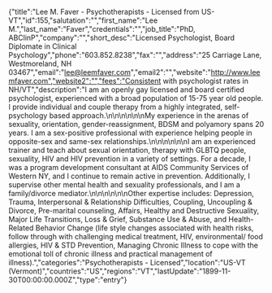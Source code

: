 {"title":"Lee M. Faver - Psychotherapists - Licensed from US-VT","id":155,"salutation":"","first_name":"Lee M.","last_name":"Faver","credentials":"","job_title":"PhD, ABClinP","company":"","short_desc":"Licensed Psychologist,  Board Diplomate in Clinical Psychology","phone":"603.852.8238","fax":"","address":"25 Carriage Lane, Westmoreland, NH 03467","email":"lee@leemfaver.com","email2":"","website":"http://www.leemfaver.com","website2":"","fees":"Consistent with psychologist rates in NH/VT","description":"I am an openly gay licensed and board certified psychologist, experienced with a broad population of 15-75 year old people. I provide individual and couple  therapy from a highly integrated, self-psychology based approach.\n\n\n\n\n\nMy experience in the arenas of sexuality, orientation, gender-reassignment, BDSM and polyamory spans 20 years. I am a sex-positive professional with experience helping people in opposite-sex and same-sex relationships.\n\n\n\n\n\nI am an experienced trainer and teach about sexual orientation, therapy with GLBTQ people, sexuality, HIV and HIV prevention in a variety of settings. For a decade, I was a program development consultant at AIDS Community Services of Western NY, and I continue to remain active in prevention. Additionally, I supervise other mental health and sexuality professionals, and I am a family/divorce mediator.\n\n\n\n\n\nOther expertise includes: Depression, Trauma, Interpersonal & Relationship Difficulties, Coupling, Uncoupling & Divorce, Pre-marital counseling, Affairs, Healthy and Destructive Sexuality, Major Life Transitions, Loss & Grief, Substance Use & Abuse, and Health-Related Behavior Change (life style changes associated with health risks, follow through with challenging medical treatment, HIV, environmental/ food allergies, HIV & STD Prevention, Managing Chronic Illness to cope with the emotional toll of chronic illness and practical management of illness).","categories":"Psychotherapists - Licensed","location":"US-VT (Vermont)","countries":"US","regions":"VT","lastUpdate":"1899-11-30T00:00:00.000Z","type":"entry"}
